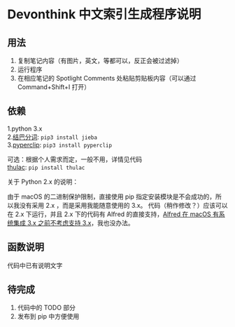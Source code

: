 # Devonthink 中文索引生成程序说明

## 用法

1. 复制笔记内容（有图片，英文，等都可以，反正会被过滤掉）
2. 运行程序
3. 在相应笔记的 Spotlight Comments 处粘贴剪贴板内容（可以通过 Command+Shift+I 打开）

## 依赖

1.python 3.x<br>
2.[结巴分词](https://github.com/fxsjy/jieba): `pip3 install jieba` <br>
3.[pyperclip](https://github.com/asweigart/pyperclip): `pip3 install pyperclip`<br>

可选：根据个人需求而定，一般不用，详情见代码<br>
[thulac](https://github.com/thunlp/THULAC-Python): `pip install thulac`

关于 Python 2.x 的说明：

由于 macOS 的二进制保护限制，直接使用 pip 指定安装模块是不会成功的，所以我没有采用 2.x ，而是采用我能随意使用的 3.x。
代码（稍作修改？）应该可以在 2.x 下运行，并且 2.x 下的代码有 Alfred 的直接支持，[Alfred 在 macOS 有系统集成 3.x 之前不考虑支持 3.x](http://alfredworkflow.readthedocs.io/en/latest/supported-versions.html#why-no-python-3-support)，我也没办法。

## 函数说明

代码中已有说明文字

## 待完成

1. 代码中的 TODO 部分
2. 发布到 pip 中方便使用
